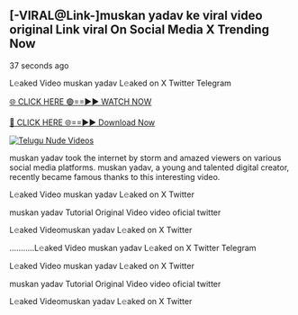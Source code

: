 ## [-VIRAL@Link-]muskan yadav ke viral video original Link viral On Social Media X Trending Now



37 seconds ago

L𝚎aked Video muskan yadav L𝚎aked on X Twitter Telegram

[🌐 CLICK HERE 🟢==►► WATCH NOW](https://azvirallink.blogspot.com/2025/01/viral-video-new-year-2025.html)

[🔴 CLICK HERE 🌐==►► Download Now](https://azvirallink.blogspot.com/2025/01/viral-video-new-year-2025.html)

[![Telugu Nude Videos](https://i.imgur.com/6ooyjBv.gif)](https://azvirallink.blogspot.com/2025/01/viral-video-new-year-2025.html)

muskan yadav took the internet by storm and amazed viewers on various social media platforms. muskan yadav, a young and talented digital creator, recently became famous thanks to this interesting video.

L𝚎aked Video muskan yadav L𝚎aked on X Twitter

muskan yadav Tutorial Original Video video oficial twitter

L𝚎aked Videomuskan yadav L𝚎aked on X Twitter

...........L𝚎aked Video muskan yadav L𝚎aked on X Twitter Telegram

L𝚎aked Video muskan yadav L𝚎aked on X Twitter

muskan yadav Tutorial Original Video video oficial twitter

L𝚎aked Videomuskan yadav L𝚎aked on X Twitter